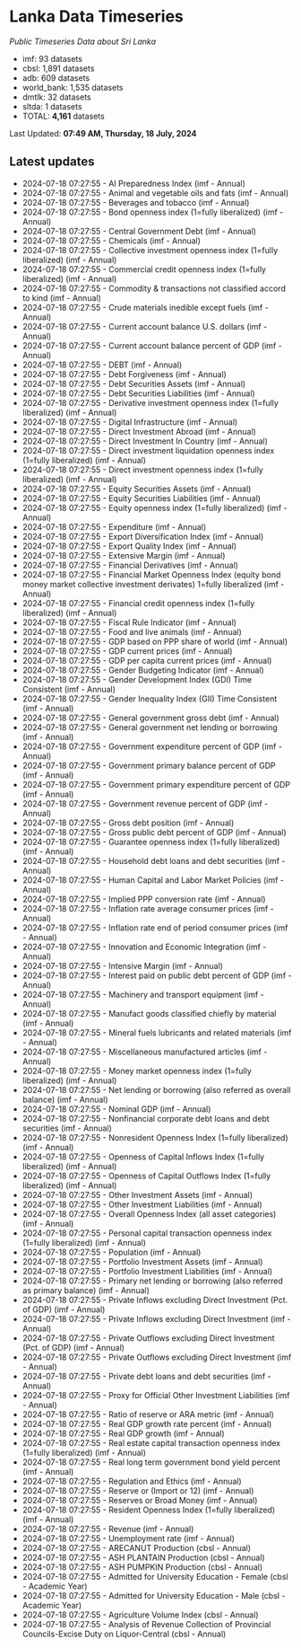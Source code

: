 # Lanka Data Timeseries
*Public Timeseries Data about Sri Lanka*

* imf: 93 datasets
* cbsl: 1,891 datasets
* adb: 609 datasets
* world_bank: 1,535 datasets
* dmtlk: 32 datasets
* sltda: 1 datasets
* TOTAL: **4,161** datasets

Last Updated: **07:49 AM, Thursday, 18 July, 2024**

## Latest updates

* 2024-07-18 07:27:55 - AI Preparedness Index (imf - Annual)
* 2024-07-18 07:27:55 - Animal and vegetable oils and fats (imf - Annual)
* 2024-07-18 07:27:55 - Beverages and tobacco (imf - Annual)
* 2024-07-18 07:27:55 - Bond openness index (1=fully liberalized) (imf - Annual)
* 2024-07-18 07:27:55 - Central Government Debt (imf - Annual)
* 2024-07-18 07:27:55 - Chemicals (imf - Annual)
* 2024-07-18 07:27:55 - Collective investment openness index (1=fully liberalized) (imf - Annual)
* 2024-07-18 07:27:55 - Commercial credit openness index (1=fully liberalized) (imf - Annual)
* 2024-07-18 07:27:55 - Commodity & transactions not classified accord to kind (imf - Annual)
* 2024-07-18 07:27:55 - Crude materials inedible except fuels (imf - Annual)
* 2024-07-18 07:27:55 - Current account balance U.S. dollars (imf - Annual)
* 2024-07-18 07:27:55 - Current account balance percent of GDP (imf - Annual)
* 2024-07-18 07:27:55 - DEBT (imf - Annual)
* 2024-07-18 07:27:55 - Debt Forgiveness (imf - Annual)
* 2024-07-18 07:27:55 - Debt Securities Assets (imf - Annual)
* 2024-07-18 07:27:55 - Debt Securities Liabilities (imf - Annual)
* 2024-07-18 07:27:55 - Derivative investment openness index (1=fully liberalized) (imf - Annual)
* 2024-07-18 07:27:55 - Digital Infrastructure (imf - Annual)
* 2024-07-18 07:27:55 - Direct Investment Abroad (imf - Annual)
* 2024-07-18 07:27:55 - Direct Investment In Country (imf - Annual)
* 2024-07-18 07:27:55 - Direct investment liquidation openness index (1=fully liberalized) (imf - Annual)
* 2024-07-18 07:27:55 - Direct investment openness index (1=fully liberalized) (imf - Annual)
* 2024-07-18 07:27:55 - Equity Securities Assets (imf - Annual)
* 2024-07-18 07:27:55 - Equity Securities Liabilities (imf - Annual)
* 2024-07-18 07:27:55 - Equity openness index (1=fully liberalized) (imf - Annual)
* 2024-07-18 07:27:55 - Expenditure (imf - Annual)
* 2024-07-18 07:27:55 - Export Diversification Index (imf - Annual)
* 2024-07-18 07:27:55 - Export Quality Index (imf - Annual)
* 2024-07-18 07:27:55 - Extensive Margin (imf - Annual)
* 2024-07-18 07:27:55 - Financial Derivatives (imf - Annual)
* 2024-07-18 07:27:55 - Financial Market Openness Index (equity bond money market collective investment derivates) 1=fully liberalized (imf - Annual)
* 2024-07-18 07:27:55 - Financial credit openness index (1=fully liberalized) (imf - Annual)
* 2024-07-18 07:27:55 - Fiscal Rule Indicator (imf - Annual)
* 2024-07-18 07:27:55 - Food and live animals (imf - Annual)
* 2024-07-18 07:27:55 - GDP based on PPP share of world (imf - Annual)
* 2024-07-18 07:27:55 - GDP current prices (imf - Annual)
* 2024-07-18 07:27:55 - GDP per capita current prices (imf - Annual)
* 2024-07-18 07:27:55 - Gender Budgeting Indicator (imf - Annual)
* 2024-07-18 07:27:55 - Gender Development Index (GDI) Time Consistent (imf - Annual)
* 2024-07-18 07:27:55 - Gender Inequality Index (GII) Time Consistent (imf - Annual)
* 2024-07-18 07:27:55 - General government gross debt (imf - Annual)
* 2024-07-18 07:27:55 - General government net lending or borrowing (imf - Annual)
* 2024-07-18 07:27:55 - Government expenditure percent of GDP (imf - Annual)
* 2024-07-18 07:27:55 - Government primary balance percent of GDP (imf - Annual)
* 2024-07-18 07:27:55 - Government primary expenditure percent of GDP (imf - Annual)
* 2024-07-18 07:27:55 - Government revenue percent of GDP (imf - Annual)
* 2024-07-18 07:27:55 - Gross debt position (imf - Annual)
* 2024-07-18 07:27:55 - Gross public debt percent of GDP (imf - Annual)
* 2024-07-18 07:27:55 - Guarantee openness index (1=fully liberalized) (imf - Annual)
* 2024-07-18 07:27:55 - Household debt loans and debt securities (imf - Annual)
* 2024-07-18 07:27:55 - Human Capital and Labor Market Policies (imf - Annual)
* 2024-07-18 07:27:55 - Implied PPP conversion rate (imf - Annual)
* 2024-07-18 07:27:55 - Inflation rate average consumer prices (imf - Annual)
* 2024-07-18 07:27:55 - Inflation rate end of period consumer prices (imf - Annual)
* 2024-07-18 07:27:55 - Innovation and Economic Integration (imf - Annual)
* 2024-07-18 07:27:55 - Intensive Margin (imf - Annual)
* 2024-07-18 07:27:55 - Interest paid on public debt percent of GDP (imf - Annual)
* 2024-07-18 07:27:55 - Machinery and transport equipment (imf - Annual)
* 2024-07-18 07:27:55 - Manufact goods classified chiefly by material (imf - Annual)
* 2024-07-18 07:27:55 - Mineral fuels lubricants and related materials (imf - Annual)
* 2024-07-18 07:27:55 - Miscellaneous manufactured articles (imf - Annual)
* 2024-07-18 07:27:55 - Money market openness index (1=fully liberalized) (imf - Annual)
* 2024-07-18 07:27:55 - Net lending or borrowing (also referred as overall balance) (imf - Annual)
* 2024-07-18 07:27:55 - Nominal GDP (imf - Annual)
* 2024-07-18 07:27:55 - Nonfinancial corporate debt loans and debt securities (imf - Annual)
* 2024-07-18 07:27:55 - Nonresident Openness Index (1=fully liberalized) (imf - Annual)
* 2024-07-18 07:27:55 - Openness of Capital Inflows Index (1=fully liberalized) (imf - Annual)
* 2024-07-18 07:27:55 - Openness of Capital Outflows Index (1=fully liberalized) (imf - Annual)
* 2024-07-18 07:27:55 - Other Investment Assets (imf - Annual)
* 2024-07-18 07:27:55 - Other Investment Liabilities (imf - Annual)
* 2024-07-18 07:27:55 - Overall Openness Index (all asset categories) (imf - Annual)
* 2024-07-18 07:27:55 - Personal capital transaction openness index (1=fully liberalized) (imf - Annual)
* 2024-07-18 07:27:55 - Population (imf - Annual)
* 2024-07-18 07:27:55 - Portfolio Investment Assets (imf - Annual)
* 2024-07-18 07:27:55 - Portfolio Investment Liabilities (imf - Annual)
* 2024-07-18 07:27:55 - Primary net lending or borrowing (also referred as primary balance) (imf - Annual)
* 2024-07-18 07:27:55 - Private Inflows excluding Direct Investment (Pct. of GDP) (imf - Annual)
* 2024-07-18 07:27:55 - Private Inflows excluding Direct Investment (imf - Annual)
* 2024-07-18 07:27:55 - Private Outflows excluding Direct Investment (Pct. of GDP) (imf - Annual)
* 2024-07-18 07:27:55 - Private Outflows excluding Direct Investment (imf - Annual)
* 2024-07-18 07:27:55 - Private debt loans and debt securities (imf - Annual)
* 2024-07-18 07:27:55 - Proxy for Official Other Investment Liabilities (imf - Annual)
* 2024-07-18 07:27:55 - Ratio of reserve or ARA metric (imf - Annual)
* 2024-07-18 07:27:55 - Real GDP growth rate percent (imf - Annual)
* 2024-07-18 07:27:55 - Real GDP growth (imf - Annual)
* 2024-07-18 07:27:55 - Real estate capital transaction openness index (1=fully liberalized) (imf - Annual)
* 2024-07-18 07:27:55 - Real long term government bond yield percent (imf - Annual)
* 2024-07-18 07:27:55 - Regulation and Ethics (imf - Annual)
* 2024-07-18 07:27:55 - Reserve or (Import or 12) (imf - Annual)
* 2024-07-18 07:27:55 - Reserves or Broad Money (imf - Annual)
* 2024-07-18 07:27:55 - Resident Openness Index (1=fully liberalized) (imf - Annual)
* 2024-07-18 07:27:55 - Revenue (imf - Annual)
* 2024-07-18 07:27:55 - Unemployment rate (imf - Annual)
* 2024-07-18 07:27:55 - ARECANUT Production (cbsl - Annual)
* 2024-07-18 07:27:55 - ASH PLANTAIN Production (cbsl - Annual)
* 2024-07-18 07:27:55 - ASH PUMPKIN Production (cbsl - Annual)
* 2024-07-18 07:27:55 - Admitted for University Education - Female (cbsl - Academic Year)
* 2024-07-18 07:27:55 - Admitted for University Education - Male (cbsl - Academic Year)
* 2024-07-18 07:27:55 - Agriculture Volume Index (cbsl - Annual)
* 2024-07-18 07:27:55 - Analysis of Revenue Collection of Provincial Councils-Excise Duty on Liquor-Central (cbsl - Annual)